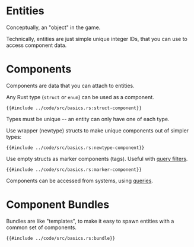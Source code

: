 # Entities

Conceptually, an "object" in the game.

Technically, entities are just simple unique integer IDs, that you can use to access component data.

# Components

Components are data that you can attach to entities.

Any Rust type (`struct` or `enum`) can be used as a component.

```rust,no_run,noplayground
{{#include ../code/src/basics.rs:struct-component}}
```

Types must be unique -- an entity can only have one of each type.

Use wrapper (newtype) structs to make unique components out of simpler types:

```rust,no_run,noplayground
{{#include ../code/src/basics.rs:newtype-component}}
```

Use empty structs as marker components (tags). Useful with [query filters](./queries.md#filter-by-component).

```rust,no_run,noplayground
{{#include ../code/src/basics.rs:marker-component}}
```

Components can be accessed from systems, using [queries](./queries.md). 

# Component Bundles

Bundles are like "templates", to make it easy to spawn entities with a common set of components.

```rust,no_run,noplayground
{{#include ../code/src/basics.rs:bundle}}
```
